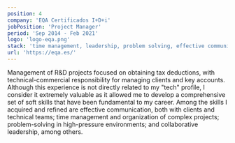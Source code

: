 ```yaml
---
position: 4
company: 'EQA Certificados I+D+i'
jobPosition: 'Project Manager'
period: 'Sep 2014 - Feb 2021'
logo: 'logo-eqa.png'
stack: 'time management, leadership, problem solving, effective communication'
url: 'https://eqa.es/'
---
```


Management of R&D projects focused on obtaining tax deductions, with technical-commercial responsibility for managing clients and key accounts. Although this experience is not directly related to my "tech" profile, I consider it extremely valuable as it allowed me to develop a comprehensive set of soft skills that have been fundamental to my career.
Among the skills I acquired and refined are effective communication, both with clients and technical teams; time management and organization of complex projects; problem-solving in high-pressure environments; and collaborative leadership, among others.
